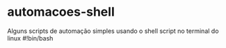 # automacoes-shell
Alguns scripts de automação simples usando o shell script no terminal do linux #!bin/bash
